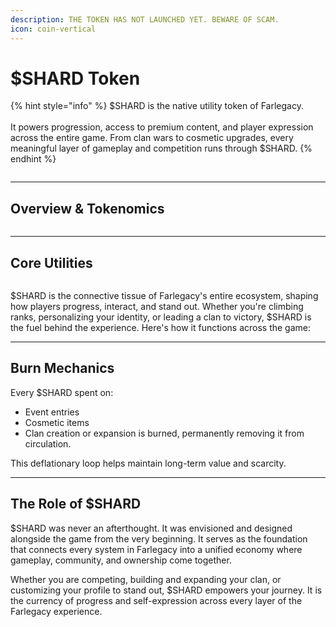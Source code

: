 ```yaml
---
description: THE TOKEN HAS NOT LAUNCHED YET. BEWARE OF SCAM.
icon: coin-vertical
---
```


# $SHARD Token

{% hint style="info" %}
$SHARD is the native utility token of Farlegacy.\
\
It powers progression, access to premium content, and player expression across the entire game. From clan wars to cosmetic upgrades, every meaningful layer of gameplay and competition runs through $SHARD.
{% endhint %}

<figure><img src="../.gitbook/assets/Group 342.png" alt=""><figcaption></figcaption></figure>

***

## Overview & Tokenomics

<figure><img src="../.gitbook/assets/Frame 254 (1).png" alt=""><figcaption></figcaption></figure>

***

## Core Utilities

<figure><img src="../.gitbook/assets/Сore.png" alt=""><figcaption></figcaption></figure>

$SHARD is the connective tissue of Farlegacy's entire ecosystem, shaping how players progress, interact, and stand out. Whether you're climbing ranks, personalizing your identity, or leading a clan to victory, $SHARD is the fuel behind the experience. Here's how it functions across the game:

***

## Burn Mechanics

Every $SHARD spent on:

* Event entries
* Cosmetic items
* Clan creation or expansion is burned, permanently removing it from circulation.

This deflationary loop helps maintain long-term value and scarcity.

***

## The Role of $SHARD

$SHARD was never an afterthought. It was envisioned and designed alongside the game from the very beginning. It serves as the foundation that connects every system in Farlegacy into a unified economy where gameplay, community, and ownership come together.

Whether you are competing, building and expanding your clan, or customizing your profile to stand out, $SHARD empowers your journey. It is the currency of progress and self-expression across every layer of the Farlegacy experience.
